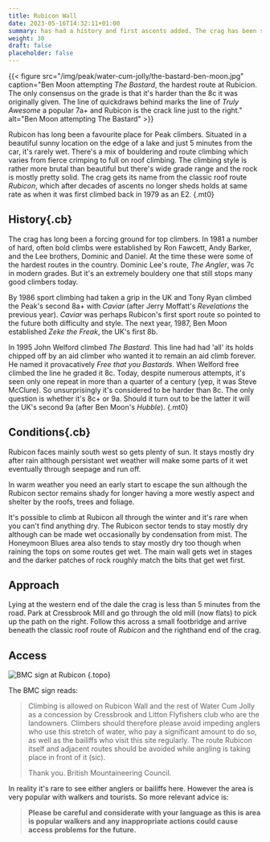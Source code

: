 ```yaml
---
title: Rubicon Wall
date: 2023-05-16T14:32:11+01:00
summary: has had a history and first ascents added. The crag has been split into multiple pages and has a new photo.
weight: 30
draft: false
placeholder: false
---
```




{{< figure src="/img/peak/water-cum-jolly/the-bastard-ben-moon.jpg" caption="Ben Moon attempting *The Bastard*, the hardest route at Rubicion. The only consensus on the grade is that it's harder than the 8c it was originally given. The line of quickdraws behind marks the line of *Truly Awesome* a popular 7a+ and Rubicon is the crack line just to the right." alt="Ben Moon attempting The Bastard" >}}

Rubicon has long been a favourite place for Peak climbers. Situated in a beautiful sunny location on the edge of a lake and just 5 minutes from the car, it's rarely wet. There's a mix of bouldering and route climbing which varies from fierce crimping to full on roof climbing. The climbing style is rather more brutal than beautiful but there's wide grade range and the rock is mostly pretty solid. The crag gets its name from the classic roof route *Rubicon*, which after decades of ascents no longer sheds holds at same rate as when it was first climbed back in 1979 as an E2.
{.mt0}

## History{.cb}

The crag has long been a forcing ground for top climbers. In 1981 a number of hard, often bold climbs were established by Ron Fawcett, Andy Barker, and the Lee brothers, Dominic and Daniel. At the time these were some of the hardest routes in the country. Dominic Lee's route, *The Angler*, was 7c in modern grades. But it's an extremely bouldery one that still stops many good climbers today.

By 1986 sport climbing had taken a grip in the UK and Tony Ryan climbed the Peak's second 8a+ with *Caviar* (after Jerry Moffatt's *Revelations* the previous year). *Caviar* was perhaps Rubicon's first sport route so pointed to the future both difficulty and style. The next year, 1987, Ben Moon established *Zeke the Freak*, the UK's first 8b. 

In 1995 John Welford climbed *The Bastard*. This line had had 'all' its holds chipped off by an aid climber who wanted it to remain an aid climb forever. He named it provacatively *Free that you Bastards*. When Welford free climbed the line he graded it 8c. Today, despite numerous attempts, it's seen only one repeat in more than a quarter of a century (yep, it was Steve McClure). So unsurprisingly it's considered to be harder than 8c. The only question is whether it's 8c+ or 9a. Should it turn out to be the latter it will the UK's second 9a (after Ben Moon's *Hubble*).
{.mt0}

## Conditions{.cb}

Rubicon faces mainly south west so gets plenty of sun. It stays mostly dry after rain although persistant wet weather will make some parts of it wet eventually through seepage and run off. 

In warm weather you need an early start to escape the sun although the Rubicon sector remains shady for longer having a more westly aspect and shelter by the roofs, trees and foliage.

It's possible to climb at Rubicon all through the winter and it's rare when you can't find anything dry. The Rubicon sector tends to stay mostly dry although can be made wet occasionally by condensation from mist. The Honeymoon Blues area also tends to stay mostly dry too though when raining the tops on some routes get wet. The main wall gets wet in stages and the darker patches of rock roughly match the bits that get wet first.

## Approach

Lying at the western end of the dale the crag is less than 5 minutes from the road. Park at Cressbrook Mill and go through the old mill (now flats) to pick up the path on the right. Follow this across a small footbridge and arrive beneath the classic roof route of *Rubicon* and the righthand end of the crag.


## Access

![BMC sign at Rubicon](/img/peak/water-cum-jolly/bmc-sign-rubicon.jpg)
{.topo}

The BMC sign reads:

> Climbing is allowed on Rubicon Wall and the rest of Water Cum Jolly as a concession by Cressbrook and Litton Flyfishers club who are the landowners. Climbers should therefore please avoid impeding anglers who use this stretch of water, who pay a significant amount to do so, as well as the bailiffs who visit this site regularly. The route Rubicon itself and adjacent routes should be avoided while angling is taking place in front of it (sic).  
>
> Thank you. British Mountaineering Council.

In reality it's rare to see either anglers or bailiffs here. However the area is very popular with walkers and tourists. So more relevant advice is:

> **Please be careful and considerate with your language as this is area is popular walkers and any inappropriate actions could cause access problems for the future.**


